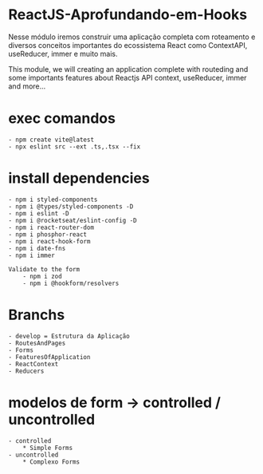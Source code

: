# ReactJS-Aprofundando-em-Hooks

Nesse módulo iremos construir uma aplicação completa 
com roteamento e diversos conceitos importantes do ecossistema React 
como ContextAPI, useReducer, immer e muito mais.


This module, we will creating an application complete
with routeding and some importants features about Reactjs
API context, useReducer, immer and more...

# exec comandos
    - npm create vite@latest
    - npx eslint src --ext .ts,.tsx --fix

# install dependencies
    - npm i styled-components
    - npm i @types/styled-components -D
    - npm i eslint -D
    - npm i @rocketseat/eslint-config -D
    - npm i react-router-dom
    - npm i phosphor-react
    - npm i react-hook-form
    - npm i date-fns
    - npm i immer

    Validate to the form
        - npm i zod
        - npm i @hookform/resolvers


# Branchs 
    - develop = Estrutura da Aplicação
    - RoutesAndPages
    - Forms
    - FeaturesOfApplication
    - ReactContext
    - Reducers


# modelos de form -> controlled / uncontrolled
    - controlled
        * Simple Forms
    - uncontrolled
        * Complexo Forms
